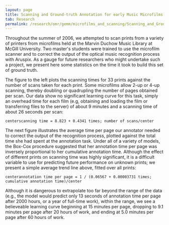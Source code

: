 ```yaml
---
layout: page
title: Scanning and Ground-truth Annotation for early Music Microfilms
tab: Research
permalink: /research/omr/gemm/microfilms_and_scanning/Scanning_and_Ground-truth_Annotation_for_early_Music_Microfilms/
---
```


Throughout the summer of 2006, we attempted to scan prints from a variety of printers from microfilms held at the Marvin Duchow Music Library at McGill University. Two master's students were trained to use the microfilm scanner and to correct the output of the optical music recognition process with Aruspix. As a gauge for future researchers who might undertake such a project, we present here some statistics on the time it took to build this set of ground truth.

The figure to the left plots the scanning times for 33 prints against the number of scans taken for each print. Some microfilms allow 2-up or 4-up scanning, thereby doubling or quadrupling the number of pages obtained per scan. Our data show no significant learning curve for this task, simply an overhead time for each film (e.g, obtaining and loading the film or transferring files to the server) of about 9 minutes and a scanning time of about 26 seconds per scan:

```
centerscanning time = 8.823 + 0.4341 times; number of scans/center
```

The next figure illustrates the average time per page our annotator needed to correct the output of the recognition process, plotted against the total time she had spent at the annotation task. Under all of a variety of models, the Box-Cox procedure suggested that her annotation time per page was inversely proportional to her cumulative annotation time. Although the effect of different prints on scanning time was highly significant, it is a difficult variable to use for predicting future performance on unknown prints; we present a simple average trend line above, fitted over all prints:

```
centerannotation time per page = 1 / (0.06567 + 0.00003731 times; cumulative annotation time)/center
```

Although it is dangerous to extrapolate too far beyond the range of the data (e.g., the model would predict only 13 seconds of annotation time per page after 2000 hours, or a year of full-time work), within the range, we see a believeable learning curve beginning at 15 minutes per page, dropping to 9.1 minutes per page after 20 hours of work, and ending at 5.0 minutes per page after 60 hours of work.
